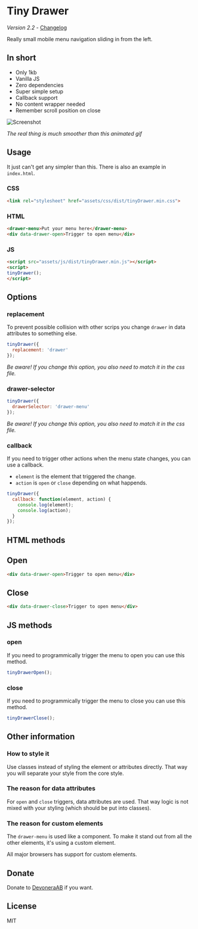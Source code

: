 # Tiny Drawer

*Version 2.2* - [Changelog](changelog.md)

Really small mobile menu navigation sliding in from the left.

## In short

- Only 1kb
- Vanilla JS
- Zero dependencies
- Super simple setup
- Callback support
- No content wrapper needed
- Remember scroll position on close

![Screenshot](screenshot.gif)

*The real thing is much smoother than this animated gif*

## Usage

It just can't get any simpler than this. There is also an example in `index.html`.

### CSS

```html
<link rel="stylesheet" href="assets/css/dist/tinyDrawer.min.css">
```

### HTML

```html
<drawer-menu>Put your menu here</drawer-menu>
<div data-drawer-open>Trigger to open menu</div>
```

### JS

```html
<script src="assets/js/dist/tinyDrawer.min.js"></script>
<script>
tinyDrawer();
</script>
```

## Options

### replacement

To prevent possible collision with other scrips you change `drawer` in data attributes to something else.

```js
tinyDrawer({
  replacement: 'drawer'
});
```

*Be aware! If you change this option, you also need to match it in the css file.*

### drawer-selector

```js
tinyDrawer({
  drawerSelector: 'drawer-menu'
});
```

*Be aware! If you change this option, you also need to match it in the css file.*

### callback

If you need to trigger other actions when the menu state changes, you can use a callback.

- `element` is the element that triggered the change.
- `action` is `open` or `close` depending on what happends.

```js
tinyDrawer({
  callback: function(element, action) {
    console.log(element);
    console.log(action);
  }
});
```

## HTML methods

## Open

```html
<div data-drawer-open>Trigger to open menu</div>
```

## Close

```html
<div data-drawer-close>Trigger to open menu</div>
```

## JS methods

### open

If you need to programmically trigger the menu to open you can use this method.

```js
tinyDrawerOpen();
```

### close

If you need to programmically trigger the menu to close you can use this method.

```js
tinyDrawerClose();
```

## Other information

### How to style it

Use classes instead of styling the element or attributes directly. That way you will separate your style from the core style.

### The reason for data attributes

For `open` and `close` triggers, data attributes are used. That way logic is not mixed with your styling (which should be put into classes).

### The reason for custom elements

The `drawer-menu` is used like a component. To make it stand out from all the other elements, it's using a custom element.

All major browsers has support for custom elements.

## Donate

Donate to [DevoneraAB](https://www.paypal.me/DevoneraAB) if you want.

## License

MIT
